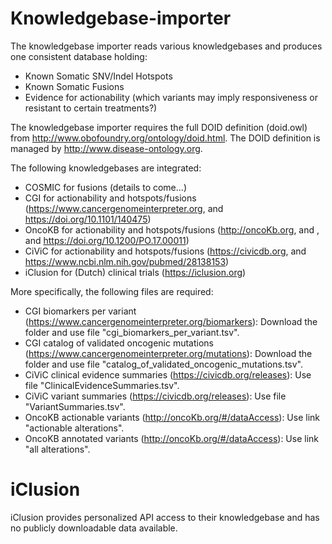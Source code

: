 # Knowledgebase-importer

The knowledgebase importer reads various knowledgebases and produces one consistent database holding:
 - Known Somatic SNV/Indel Hotspots
 - Known Somatic Fusions
 - Evidence for actionability (which variants may imply responsiveness or resistant to certain treatments?)
 
 The knowledgebase importer requires the full DOID definition (doid.owl) from  http://www.obofoundry.org/ontology/doid.html. The DOID definition is managed by http://www.disease-ontology.org.
 
 The following knowledgebases are integrated:
   - COSMIC for fusions (details to come...)
   - CGI for actionability and hotspots/fusions (https://www.cancergenomeinterpreter.org, and  https://doi.org/10.1101/140475)
   - OncoKB for actionability and hotspots/fusions (http://oncoKb.org, and , and https://doi.org/10.1200/PO.17.00011)
   - CiViC for actionability and hotspots/fusions (https://civicdb.org, and https://www.ncbi.nlm.nih.gov/pubmed/28138153)
   - iClusion for (Dutch) clinical trials (https://iclusion.org)
   
 More specifically, the following files are required:
  - CGI biomarkers per variant (https://www.cancergenomeinterpreter.org/biomarkers): Download the folder and use file "cgi_biomarkers_per_variant.tsv".
  - CGI catalog of validated oncogenic mutations (https://www.cancergenomeinterpreter.org/mutations): Download the folder and use file "catalog_of_validated_oncogenic_mutations.tsv".
  - CiViC clinical evidence summaries (https://civicdb.org/releases): Use file "ClinicalEvidenceSummaries.tsv".
  - CiViC variant summaries (https://civicdb.org/releases): Use file "VariantSummaries.tsv".
  - OncoKB actionable variants (http://oncoKb.org/#/dataAccess): Use link "actionable alterations".
  - OncoKB annotated variants (http://oncoKb.org/#/dataAccess): Use link "all alterations".
  
  # iClusion
  
 iClusion provides personalized API access to their knowledgebase and has no publicly downloadable data available.
